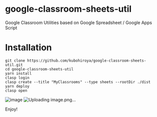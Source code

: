 # google-classroom-sheets-util
Google Classroom Utilities based on Google Spreadsheet / Google Apps Script

# Installation

```
git clone https://github.com/kubohiroya/google-classroom-sheets-util.git
cd google-classroom-sheets-util
yarn install
clasp login
clasp create --title "MyClassrooms" --type sheets --rootDir ./dist
yarn deploy
clasp open
````

![image](https://user-images.githubusercontent.com/1578247/118382152-7a812680-b62d-11eb-8ee7-dafd914a5e59.png)
![Uploading image.png…]()

Enjoy!
